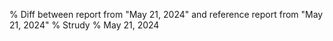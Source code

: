 % Diff between report from "May 21, 2024" and reference report from "May 21, 2024"
% Strudy
% May 21, 2024


